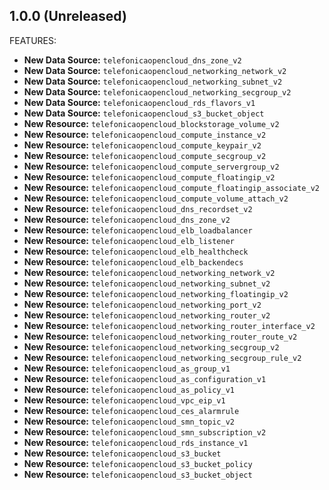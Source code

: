 ## 1.0.0 (Unreleased)

FEATURES:

* **New Data Source:** `telefonicaopencloud_dns_zone_v2`
* **New Data Source:** `telefonicaopencloud_networking_network_v2`
* **New Data Source:** `telefonicaopencloud_networking_subnet_v2`
* **New Data Source:** `telefonicaopencloud_networking_secgroup_v2`
* **New Data Source:** `telefonicaopencloud_rds_flavors_v1`
* **New Data Source:** `telefonicaopencloud_s3_bucket_object`
* **New Resource:** `telefonicaopencloud_blockstorage_volume_v2`
* **New Resource:** `telefonicaopencloud_compute_instance_v2`
* **New Resource:** `telefonicaopencloud_compute_keypair_v2`
* **New Resource:** `telefonicaopencloud_compute_secgroup_v2`
* **New Resource:** `telefonicaopencloud_compute_servergroup_v2`
* **New Resource:** `telefonicaopencloud_compute_floatingip_v2`
* **New Resource:** `telefonicaopencloud_compute_floatingip_associate_v2`
* **New Resource:** `telefonicaopencloud_compute_volume_attach_v2`
* **New Resource:** `telefonicaopencloud_dns_recordset_v2`
* **New Resource:** `telefonicaopencloud_dns_zone_v2`
* **New Resource:** `telefonicaopencloud_elb_loadbalancer`
* **New Resource:** `telefonicaopencloud_elb_listener`
* **New Resource:** `telefonicaopencloud_elb_healthcheck`
* **New Resource:** `telefonicaopencloud_elb_backendecs`
* **New Resource:** `telefonicaopencloud_networking_network_v2`
* **New Resource:** `telefonicaopencloud_networking_subnet_v2`
* **New Resource:** `telefonicaopencloud_networking_floatingip_v2`
* **New Resource:** `telefonicaopencloud_networking_port_v2`
* **New Resource:** `telefonicaopencloud_networking_router_v2`
* **New Resource:** `telefonicaopencloud_networking_router_interface_v2`
* **New Resource:** `telefonicaopencloud_networking_router_route_v2`
* **New Resource:** `telefonicaopencloud_networking_secgroup_v2`
* **New Resource:** `telefonicaopencloud_networking_secgroup_rule_v2`
* **New Resource:** `telefonicaopencloud_as_group_v1`
* **New Resource:** `telefonicaopencloud_as_configuration_v1`
* **New Resource:** `telefonicaopencloud_as_policy_v1`
* **New Resource:** `telefonicaopencloud_vpc_eip_v1`
* **New Resource:** `telefonicaopencloud_ces_alarmrule`
* **New Resource:** `telefonicaopencloud_smn_topic_v2`
* **New Resource:** `telefonicaopencloud_smn_subscription_v2`
* **New Resource:** `telefonicaopencloud_rds_instance_v1`
* **New Resource:** `telefonicaopencloud_s3_bucket`
* **New Resource:** `telefonicaopencloud_s3_bucket_policy`
* **New Resource:** `telefonicaopencloud_s3_bucket_object`
